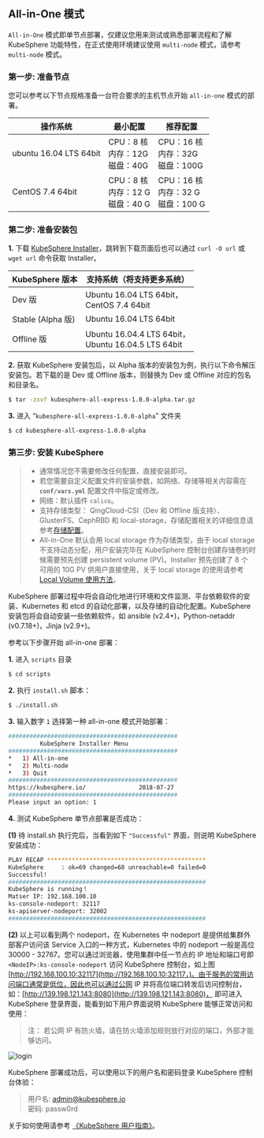 ## All-in-One 模式

`All-in-One` 模式即单节点部署，仅建议您用来测试或熟悉部署流程和了解 KubeSphere 功能特性，在正式使用环境建议使用 `multi-node` 模式，请参考 `multi-node` 模式。

### 第一步: 准备节点

您可以参考以下节点规格准备一台符合要求的主机节点开始 `all-in-one` 模式的部署。

| 操作系统 | 最小配置 | 推荐配置 |
| --- | --- | --- |
| ubuntu 16.04 LTS 64bit | CPU：8 核 <br/> 内存：12G <br/> 磁盘：40G | CPU：16 核 <br/> 内存：32G <br/> 磁盘：100G |
| CentOS 7.4 64bit | CPU：8 核 <br/> 内存：12 G <br/> 磁盘：40 G | CPU：16 核 <br/> 内存：32 G <br/> 磁盘：100 G |

### 第二步: 准备安装包

**1.**  下载 [KubeSphere Installer](https://kubesphere.io/download/)，跳转到下载页面后也可以通过 `curl -O url` 或 `wget url` 命令获取 Installer。

|KubeSphere 版本|支持系统（将支持更多系统）|
|--------------|-------|
|Dev 版|Ubuntu 16.04 LTS 64bit， <br> CentOS 7.4 64bit| 
|Stable (Alpha 版)|Ubuntu 16.04 LTS 64bit| 
|Offline 版|Ubuntu 16.04.4 LTS 64bit，<br> Ubuntu 16.04.5 LTS 64bit|

**2.** 获取 KubeSphere 安装包后，以 Alpha 版本的安装包为例，执行以下命令解压安装包。若下载的是 Dev 或 Offline 版本，则替换为 Dev 或 Offline 对应的包名和目录名。

```bash
$ tar -zxvf kubesphere-all-express-1.0.0-alpha.tar.gz
```

**3.** 进入 “`kubesphere-all-express-1.0.0-alpha`” 文件夹

```bash
$ cd kubesphere-all-express-1.0.0-alpha
```

###  第三步: 安装 KubeSphere

> - 通常情况您不需要修改任何配置，直接安装即可。
> - 若您需要自定义配置文件的安装参数，如网络、存储等相关内容需在 **`conf/vars.yml`** 配置文件中指定或修改。
> - 网络：默认插件 `calico`。
> - 支持存储类型： QingCloud-CSI（Dev 和 Offline 版支持）、GlusterFS、CephRBD 和 local-storage，存储配置相关的详细信息请参考<a href="https://docs.kubesphere.io/express/zh-CN/KubeSphere-Installer-Guide/#存储配置说明" target="_blank">存储配置</a>。
> - All-in-One 默认会用 local storage 作为存储类型，由于 local storage 不支持动态分配，用户安装完毕在 KubeSphere 控制台创建存储卷的时候需要预先创建 persistent volume (PV)。Installer 预先创建了 8 个 可用的 10G PV 供用户直接使用，关于 local storage 的使用请参考 <a href="https://docs.kubesphere.io/express/zh-CN/manage-storages/#local-volume-使用方法">Local Volume 使用方法</a>。

KubeSphere 部署过程中将会自动化地进行环境和文件监测、平台依赖软件的安装、Kubernetes 和 etcd 的自动化部署，以及存储的自动化配置。KubeSphere 安装包将会自动安装一些依赖软件，如 ansible (v2.4+)，Python-netaddr (v0.7.18+)，Jinja (v2.9+)。

参考以下步骤开始 all-in-one 部署：

**1.** 进入 `scripts` 目录

```bash
$ cd scripts
```

**2.** 执行 `install.sh` 脚本：

```bash
$ ./install.sh
```

**3.** 输入数字 `1` 选择第一种 all-in-one 模式开始部署：

```bash
################################################
         KubeSphere Installer Menu
################################################
*   1) All-in-one
*   2) Multi-node
*   3) Quit
################################################
https://kubesphere.io/               2018-07-27
################################################
Please input an option: 1
```

**4.** 测试 KubeSphere 单节点部署是否成功：

**(1)** 待 install.sh 执行完后，当看到如下 `"Successful"` 界面，则说明 KubeSphere 安装成功：

```bash
PLAY RECAP *********************************************
KubeSphere     : ok=69 changed=68 unreachable=0 failed=0
Successful!
########################################################
KubeSphere is running！
Matser IP: 192.168.100.10
ks-console-nodeport: 32117
ks-apiserver-nodeport: 32002
########################################################
```

**(2)** 以上可以看到两个 nodeport，在 Kubernetes 中 nodeport 是提供给集群外部客户访问该 Service 入口的一种方式，Kubernetes 中的 nodeport 一般是高位 30000 - 32767。您可以通过浏览器，使用集群中任一节点的 IP 地址和端口号即 `<NodeIP>:ks-console-nodeport` 访问 KubeSphere 控制台，如上图 [http://192.168.100.10:32117](http://192.168.100.10:32117，)。由于服务的常用访问端口通常是低位，因此也可以通过公网 IP 并将高位端口转发后访问控制台，如：[http://139.198.121.143:8080](http://139.198.121.143:8080)， 即可进入 KubeSphere 登录界面，能看到如下用户界面说明 KubeSphere 能够正常访问和使用：

> 注： 若公网 IP 有防火墙，请在防火墙添加规则放行对应的端口，外部才能够访问。

![login](/pic02.png)

KubeSphere 部署成功后，可以使用以下的用户名和密码登录 KubeSphere 控制台体验：

> 用户名: admin@kubesphere.io <br />
> 密码: passw0rd

关于如何使用请参考 <a href="https://docs.kubesphere.io/express/zh-CN/user-case/" target="_blank">《KubeSphere 用户指南》</a>。
